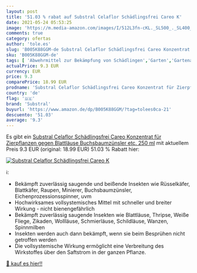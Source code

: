 ```yaml
---
layout: post
title: '51.03 % rabat auf Substral Celaflor Schädlingsfrei Careo K'
date: 2021-05-24 05:53:25
image: 'https://m.media-amazon.com/images/I/512L3fn-cKL._SL500_._SL400_.jpg'
comments: true
category: ofertas
author: 'tole.es'
slug: 'B005K88GGM-de Substral Celaflor Schädlingsfrei Careo Konzentrat für...'
sku: 'B005K88GGM-de'
tags: [ 'Abwehrmittel zur Bekämpfung von Schädlingen','Garten','Gartenarbeit','Insektenabwehr','Pflanzenschutz & Schädlingsbekämpfung','Regular Stores','Shops','substral', ]
actualPrice: 9.3 EUR
currency: EUR
price: 9.3
comparePrice: 18.99 EUR
prodname: 'Substral Celaflor Schädlingsfrei Careo Konzentrat für Zierpflanzen  gegen Blattläuse  Buchsbaumzünsler  etc. 250 ml'
country: 'de'
flag: '🇩🇪'
brand: 'Substral'
buyurl: 'https://www.amazon.de/dp/B005K88GGM/?tag=tolees0ca-21'
descuento: '51.03'
average: '9.3'
---
```


Es gibt ein [Substral Celaflor Schädlingsfrei Careo Konzentrat für Zierpflanzen  gegen Blattläuse  Buchsbaumzünsler  etc. 250 ml](https://www.amazon.de/dp/B005K88GGM/?tag=tolees0ca-21) mit aktuellem Preis 9.3 EUR (original: 18.99 EUR) 51.03 % Rabatt hier:

[![Substral Celaflor Schädlingsfrei Careo K](https://m.media-amazon.com/images/I/512L3fn-cKL._SL500_._SL400_.jpg)](https://www.amazon.de/dp/B005K88GGM/?tag=tolees0ca-21)

ℹ️:

- Bekämpft zuverlässig saugende und beißende Insekten wie Rüsselkäfer, Blattkäfer, Raupen, Minierer, Buchsbaumzünsler, Eichenprozessionsspinner, uvm
- Hochwirksames vollsystemisches Mittel mit schneller und breiter Wirkung - nicht bienengefährlich
- Bekämpft zuverlässig saugende Insekten wie Blattläuse, Thripse, Weiße Fliege, Zikaden, Wollläuse, Schmierläuse, Schildläuse, Wanzen, Spinnmilben
- Insekten werden auch dann bekämpft, wenn sie beim Besprühen nicht getroffen werden
- Die vollsystemische Wirkung ermöglicht eine Verbreitung des Wirkstoffes über den Saftstrom in der ganzen Pflanze.

[🛒 kauf es hier!!](https://www.amazon.de/dp/B005K88GGM/?tag=tolees0ca-21)
